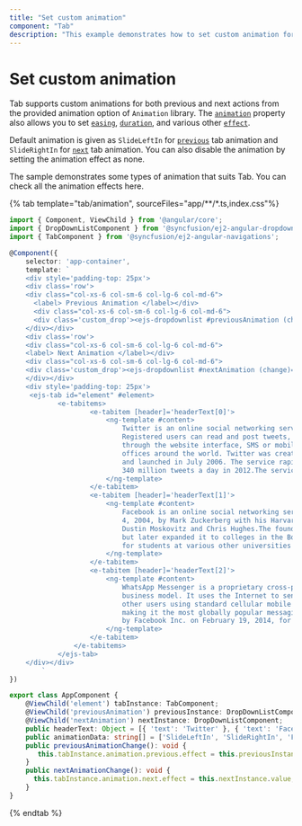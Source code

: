 ```yaml
---
title: "Set custom animation"
component: "Tab"
description: "This example demonstrates how to set custom animation for both previous and next actions on Essential JS 2 Tab component when the tab select."
---
```


# Set custom animation

Tab supports custom animations for both previous and next actions from the provided animation option of `Animation` library.
The [`animation`](../../api/tab#animation) property also allows you to set [`easing`](../../api/tab/tabActionSettings#easing),
[`duration`](../../api/tab/tabActionSettings#duration), and various other [`effect`](../../api/tab/tabActionSettings#effect).

Default animation is given as `SlideLeftIn` for [`previous`](../../api/tab/tabAnimationSettingsModel#previous)
tab animation and `SlideRightIn` for [`next`](../../api/tab/tabAnimationSettingsModel#next) tab animation.
You can also disable the animation by setting the animation effect as none.

The sample demonstrates some types of animation that suits Tab. You can check all the animation effects here.

{% tab template="tab/animation", sourceFiles="app/**/*.ts,index.css"%}

```typescript
import { Component, ViewChild } from '@angular/core';
import { DropDownListComponent } from '@syncfusion/ej2-angular-dropdowns';
import { TabComponent } from '@syncfusion/ej2-angular-navigations';

@Component({
    selector: 'app-container',
    template: `
    <div style='padding-top: 25px'>
    <div class='row'>
    <div class="col-xs-6 col-sm-6 col-lg-6 col-md-6">
      <label> Previous Animation </label></div>
      <div class="col-xs-6 col-sm-6 col-lg-6 col-md-6">
      <div class='custom_drop'><ejs-dropdownlist #previousAnimation (change)='previousAnimationChange()' index='0' [dataSource]='animationData' placeholder='Previous Animation'></ejs-dropdownlist></div>
    </div></div>
    <div class='row'>
    <div class="col-xs-6 col-sm-6 col-lg-6 col-md-6">
    <label> Next Animation </label></div>
    <div class="col-xs-6 col-sm-6 col-lg-6 col-md-6">
    <div class='custom_drop'><ejs-dropdownlist #nextAnimation (change)='nextAnimationChange()' index='1' [dataSource]='animationData' placeholder='Next Animation'></ejs-dropdownlist></div>
    </div></div>
    <div style='padding-top: 25px'>
     <ejs-tab id="element" #element>
            <e-tabitems>
                    <e-tabitem [header]='headerText[0]'>
                        <ng-template #content>
                            Twitter is an online social networking service that enables users to send and read short 140-character messages called "tweets".
                            Registered users can read and post tweets, but those who are unregistered can only read them. Users access Twitter
                            through the website interface, SMS or mobile device app Twitter Inc. is based in San Francisco and has more than 25
                            offices around the world. Twitter was created in March 2006 by Jack Dorsey, Evan Williams, Biz Stone, and Noah Glass
                            and launched in July 2006. The service rapidly gained worldwide popularity, with more than 100 million users posting
                            340 million tweets a day in 2012.The service also handled 1.6 billion search queries per day.
                        </ng-template>
                    </e-tabitem>
                    <e-tabitem [header]='headerText[1]'>
                        <ng-template #content>
                            Facebook is an online social networking service headquartered in Menlo Park, California. Its website was launched on February
                            4, 2004, by Mark Zuckerberg with his Harvard College roommates and fellow students Eduardo Saverin, Andrew McCollum,
                            Dustin Moskovitz and Chris Hughes.The founders had initially limited the website\'\s membership to Harvard students,
                            but later expanded it to colleges in the Boston area, the Ivy League, and Stanford University. It gradually added support
                            for students at various other universities and later to high-school students.
                        </ng-template>
                    </e-tabitem>
                    <e-tabitem [header]='headerText[2]'>
                        <ng-template #content>
                            WhatsApp Messenger is a proprietary cross-platform instant messaging client for smartphones that operates under a subscription
                            business model. It uses the Internet to send text messages, images, video, user location and audio media messages to
                            other users using standard cellular mobile numbers. As of February 2016, WhatsApp had a user base of up to one billion,[10]
                            making it the most globally popular messaging application. WhatsApp Inc., based in Mountain View, California, was acquired
                            by Facebook Inc. on February 19, 2014, for approximately US$19.3 billion.
                        </ng-template>
                    </e-tabitem>
                </e-tabitems>
            </ejs-tab>
    </div></div>
        `
})

export class AppComponent {
    @ViewChild('element') tabInstance: TabComponent;
    @ViewChild('previousAnimation') previousInstance: DropDownListComponent;
    @ViewChild('nextAnimation') nextInstance: DropDownListComponent;
    public headerText: Object = [{ 'text': 'Twitter' }, { 'text': 'Facebook' },{ 'text': 'WhatsApp' }];
    public animationData: string[] = ['SlideLeftIn', 'SlideRightIn', 'FadeIn', 'FadeOut', 'FadeZoomIn', 'FadeZoomOut', 'ZoomIn', 'ZoomOut', 'None'];
    public previousAnimationChange(): void {
       this.tabInstance.animation.previous.effect = this.previousInstance.value;
    }
    public nextAnimationChange(): void {
      this.tabInstance.animation.next.effect = this.nextInstance.value;
    }
}

```

{% endtab %}
